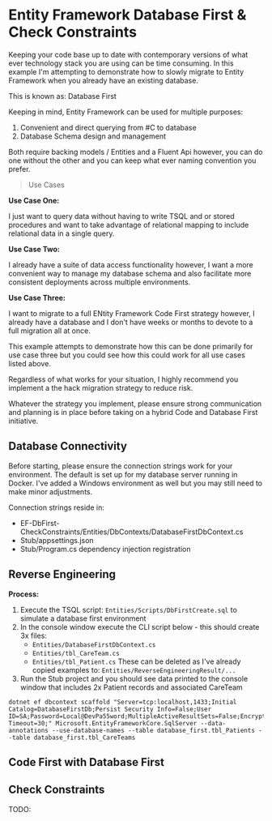 # Entity Framework Database First & Check Constraints

Keeping your code base up to date with contemporary versions of what ever technology stack you are using can be time consuming. In this example I'm attempting to demonstrate how to slowly migrate to Entity Framework when you already have an existing database.

This is known as: Database First

Keeping in mind, Entity Framework can be used for multiple purposes:

1. Convenient and direct querying from #C to database
2. Database Schema design and management

Both require backing models / Entities and a Fluent Api however, you can do one without the other and you can keep what ever naming convention you prefer.

> Use Cases

**Use Case One:**

I just want to query data without having to write TSQL and or stored procedures and want to take advantage of relational mapping to include relational data in a single query.

**Use Case Two:**

I already have a suite of data access functionality however, I want a more convenient way to manage my database schema and also facilitate more consistent deployments across multiple environments.

**Use Case Three:**

I want to migrate to a full ENtity Framework Code First strategy however, I already have a database and I don't have weeks or months to devote to a full migration all at once.

This example attempts to demonstrate how this can be done primarily for use case three but you could see how this could work for all use cases listed above.

Regardless of what works for your situation, I highly recommend you implement a the hack migration strategy to reduce risk.  

Whatever the strategy you implement, please ensure strong communication and planning is in place before taking on a hybrid Code and Database First initiative.

## Database Connectivity

Before starting, please ensure the connection strings work for your environment. The default is set up for my database server running in Docker. I've added a Windows environment as well but you may still need to make minor adjustments.

Connection strings reside in:

- EF-DbFirst-CheckConstraints/Entities/DbContexts/DatabaseFirstDbContext.cs
- Stub/appsettings.json
- Stub/Program.cs dependency injection registration


## Reverse Engineering

**Process:**

1. Execute the TSQL script: `Entities/Scripts/DbFirstCreate.sql` to simulate a database first environment 
2. In the console window execute the CLI script below - this should create 3x files:
    - `Entities/DatabaseFirstDbContext.cs`
    - `Entities/tbl_CareTeam.cs`
    - `Entities/tbl_Patient.cs`
    These can be deleted as I've already copied examples to: `Entities/ReverseEngineeringResult/...`
3. Run the Stub project and you should see data printed to the console window that includes 2x Patient records and associated CareTeam

```cli
dotnet ef dbcontext scaffold "Server=tcp:localhost,1433;Initial Catalog=DatabaseFirstDb;Persist Security Info=False;User ID=SA;Password=Local@DevPa55word;MultipleActiveResultSets=False;Encrypt=True;TrustServerCertificate=True;Connection Timeout=30;" Microsoft.EntityFrameworkCore.SqlServer --data-annotations --use-database-names --table database_first.tbl_Patients --table database_first.tbl_CareTeams
```

## Code First with Database First


## Check Constraints

TODO: 